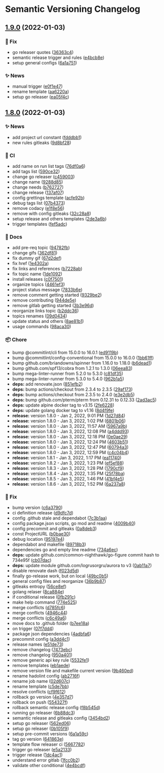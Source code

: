 # Semantic Versioning Changelog

## [1.9.0](https://github.com/lpmatos/loli/compare/v1.8.0...v1.9.0) (2022-01-03)


### :bug: Fix

* go releaser quotes ([36363c4](https://github.com/lpmatos/loli/commit/36363c4781abd425710b18734f5db473f7b7bbf3))
* semantic release trigger and rules ([e4bcb8e](https://github.com/lpmatos/loli/commit/e4bcb8e388b673ce6685ed47f0bc1878c1d65b7a))
* setup general configs ([6a1a751](https://github.com/lpmatos/loli/commit/6a1a75197e6d3622f710c16ca55de1a3e92de022))


### :sparkles: News

* manual trigger ([e0f1e47](https://github.com/lpmatos/loli/commit/e0f1e4721cf282424c224944bdbbe8079458d4f6))
* rename template ([aa6220a](https://github.com/lpmatos/loli/commit/aa6220a848b6785dd5c04343115b1746ab211154))
* setup go releaser ([ea05f4c](https://github.com/lpmatos/loli/commit/ea05f4c0b2164a5cccb576487e80ab42a7a6d45f))

## [1.8.0](https://github.com/lpmatos/loli/compare/v1.7.5...v1.8.0) (2022-01-03)


### :sparkles: News

* add project url constant ([fdddbb1](https://github.com/lpmatos/loli/commit/fdddbb131b9ddc0dcad2517088d4de5c9d8cb0b2))
* new rules gitleaks ([9d8bf28](https://github.com/lpmatos/loli/commit/9d8bf28c1aef492169d86abe8dd8d7f0d629f4c3))


### :repeat: CI

* add name on run list tags ([76df0a6](https://github.com/lpmatos/loli/commit/76df0a69837afffd2f5b4760e3b224ed73753e51))
* add tags list ([590ce32](https://github.com/lpmatos/loli/commit/590ce324ce5b698158b578a0c062c31a6c4cee36))
* change go releaser ([c459003](https://github.com/lpmatos/loli/commit/c4590038518c011c550e09e403fff17484bfc98a))
* change name ([9288d85](https://github.com/lpmatos/loli/commit/9288d8595c14b462d0c8ee65de253b1c3d44531a))
* change needs ([b762727](https://github.com/lpmatos/loli/commit/b76272715e6d9aa5f7e4db144b5a5471a689df25))
* change release ([137af07](https://github.com/lpmatos/loli/commit/137af07d499f0db12fbaf396485bc47d1c431527))
* config grettings template ([acfe92b](https://github.com/lpmatos/loli/commit/acfe92bfbc65e70d72cdb5028d6b8a63f2076678))
* debug tags list ([07b4373](https://github.com/lpmatos/loli/commit/07b4373bc89aa87af994febed574ae424ec10658))
* remove codacy ([e1f8e56](https://github.com/lpmatos/loli/commit/e1f8e56c5203ec457365c1c64f500ecee51e1b17))
* remove with config gitleaks ([32c28a8](https://github.com/lpmatos/loli/commit/32c28a8302c3a2364c47e4c6b80d452f6799af26))
* setup release and others templates ([2de3a6b](https://github.com/lpmatos/loli/commit/2de3a6b782e9388c9578919e4be1182421c7fa6e))
* trigger templates ([fef5adc](https://github.com/lpmatos/loli/commit/fef5adc114c3e98386296f6b13d57e978de2ff92))


### :memo: Docs

* add pre-req topic ([94782fb](https://github.com/lpmatos/loli/commit/94782fb4dc438c4b6cd0ab8ba5b4d1f2e9c33dc7))
* change gifs ([362df81](https://github.com/lpmatos/loli/commit/362df81cd1c05828bd31e8db92339141c7f9c0a0))
* fix dummy gif ([67d2def](https://github.com/lpmatos/loli/commit/67d2def58cfd66fc93c074fb4af0598835bde6c2))
* fix href ([1e4302a](https://github.com/lpmatos/loli/commit/1e4302a32759467e687a63897f1066e6987d6588))
* fix links and references ([b7228ab](https://github.com/lpmatos/loli/commit/b7228ab220f79eaea67f1297cea0776d047d85fd))
* fix topic name ([1de1092](https://github.com/lpmatos/loli/commit/1de1092066abbce393362b6fd8ee43397d71eb7c))
* install releases ([c0f7501](https://github.com/lpmatos/loli/commit/c0f7501b37e7d56697bfd5c85c42f5d42e8cb59c))
* organize topics ([4461ef3](https://github.com/lpmatos/loli/commit/4461ef3abc1b39101d4ccde2f6ac966c02ffe592))
* project status message ([7833b6e](https://github.com/lpmatos/loli/commit/7833b6e1aaeb8ae034c1256be6b6ecc9e22f552a))
* remove comment getting started ([9329be2](https://github.com/lpmatos/loli/commit/9329be2198f444221193a8a39c597f1db915a9ac))
* remove contributing ([944de5e](https://github.com/lpmatos/loli/commit/944de5e75e1fda4619bfeddeccc1df001699b191))
* remove gitlab getting started ([3b3e96d](https://github.com/lpmatos/loli/commit/3b3e96da397779f90aa28883d4c07dc998179023))
* reorganize links topic ([b2ddc36](https://github.com/lpmatos/loli/commit/b2ddc362c76e9d2a66874541e295e17715ec2e5c))
* topics renames ([09d0434](https://github.com/lpmatos/loli/commit/09d0434a9e8f7e2e0ea4ac07d39036ba3d6fe039))
* update status and others ([8ae81b1](https://github.com/lpmatos/loli/commit/8ae81b17a4d70d7087cfce3eb31231486e16378b))
* usage commands ([98aca30](https://github.com/lpmatos/loli/commit/98aca30c72b31807ea960ff0586c194dbb74ba16))


### :package: Chore

* bump @commitlint/cli from 15.0.0 to 16.0.1 ([ed9119b](https://github.com/lpmatos/loli/commit/ed9119b165745055b16e30fd19826cdf6319cb87))
* bump @commitlint/config-conventional from 15.0.0 to 16.0.0 ([1bb61ff](https://github.com/lpmatos/loli/commit/1bb61ff0abd0ea011b9c19fce61fe6a0008eaf2a))
* bump github.com/briandowns/spinner from 1.16.0 to 1.18.0 ([b6dead1](https://github.com/lpmatos/loli/commit/b6dead1f149b1ba0fc25f36abd307a9bbc96086e))
* bump github.com/spf13/cobra from 1.2.1 to 1.3.0 ([06eea83](https://github.com/lpmatos/loli/commit/06eea83ca46a01a63f213cdb96b80326e4a4d597))
* bump mega-linter-runner from 5.2.0 to 5.3.0 ([c81df35](https://github.com/lpmatos/loli/commit/c81df353973aeef9ad8a8f6cd1af873ffc562fe2))
* bump mega-linter-runner from 5.3.0 to 5.4.0 ([962b1a5](https://github.com/lpmatos/loli/commit/962b1a57f1d3353403b9cdad5202f944bdd401b9))
* **deps:** add renovate.json ([851efb2](https://github.com/lpmatos/loli/commit/851efb21b870214f620b9c7cdaaa77a6dc9e748e))
* **deps:** bump actions/checkout from 2.3.4 to 2.3.5 ([29af173](https://github.com/lpmatos/loli/commit/29af173f0941e539a12df1113e7181afb9c9bb21))
* **deps:** bump actions/checkout from 2.3.5 to 2.4.0 ([e3e2db5](https://github.com/lpmatos/loli/commit/e3e2db513c57d962f9ec1d0aa071b9638b2bbe7f))
* **deps:** bump github.com/pterm/pterm from 0.12.31 to 0.12.33 ([2ad3ac5](https://github.com/lpmatos/loli/commit/2ad3ac5ecc286a510e10ae1388d08d6e6caafdcd))
* **deps:** update alpine docker tag to v3.15 ([2fe6228](https://github.com/lpmatos/loli/commit/2fe62286b6cdd91e44a0f5f705fda66d228cdc3c))
* **deps:** update golang docker tag to v1.16 ([8d4f9fe](https://github.com/lpmatos/loli/commit/8d4f9fe6a7b1acbb6022d39dd309d2dda9efea89))
* **release:** version 1.8.0 - Jan 2, 2022, 9:01 PM ([1d27d84](https://github.com/lpmatos/loli/commit/1d27d847254cddbe71aff770e3f58b8773ac323d))
* **release:** version 1.8.0 - Jan 3, 2022, 1:02 PM ([6801b06](https://github.com/lpmatos/loli/commit/6801b0696056422553be412cda08b81457428fc3))
* **release:** version 1.8.0 - Jan 3, 2022, 11:57 AM ([5967a9b](https://github.com/lpmatos/loli/commit/5967a9bccd2efb092ff70200f2db43747a20f335))
* **release:** version 1.8.0 - Jan 3, 2022, 12:08 PM ([a4ddd93](https://github.com/lpmatos/loli/commit/a4ddd93d6d78a4c5ace8322d7974087bb84129c8))
* **release:** version 1.8.0 - Jan 3, 2022, 12:18 PM ([0e0ae29](https://github.com/lpmatos/loli/commit/0e0ae296202af928494ca62156b67a7d8e231ed9))
* **release:** version 1.8.0 - Jan 3, 2022, 12:24 PM ([4603b51](https://github.com/lpmatos/loli/commit/4603b51b349db9391b03aff5f0c0b85ba3ced57a))
* **release:** version 1.8.0 - Jan 3, 2022, 12:47 PM ([60794a3](https://github.com/lpmatos/loli/commit/60794a378f4450fa9a5bb2eac2b85b0df94b1c55))
* **release:** version 1.8.0 - Jan 3, 2022, 12:59 PM ([c4c04b4](https://github.com/lpmatos/loli/commit/c4c04b4f539cdf147563b28a8891e7733d9e4fe1))
* **release:** version 1.8.1 - Jan 3, 2022, 1:17 PM ([ea11740](https://github.com/lpmatos/loli/commit/ea1174071bc04fd4a8ab6d69f51105af194ff257))
* **release:** version 1.8.2 - Jan 3, 2022, 1:23 PM ([ef5ef88](https://github.com/lpmatos/loli/commit/ef5ef88b04e207d62087b808497b5e4b1dd8154f))
* **release:** version 1.8.3 - Jan 3, 2022, 1:28 PM ([1790cf9](https://github.com/lpmatos/loli/commit/1790cf986c44f6a6da6902f5461fdfb774c02e66))
* **release:** version 1.8.4 - Jan 3, 2022, 1:35 PM ([25f78ba](https://github.com/lpmatos/loli/commit/25f78ba872fff0e8874f7eaa26600ccf7469a499))
* **release:** version 1.8.5 - Jan 3, 2022, 1:46 PM ([41bf4e5](https://github.com/lpmatos/loli/commit/41bf4e52891564f2885bd34697d198c26ec5f951))
* **release:** version 1.8.6 - Jan 3, 2022, 1:52 PM ([6a237a8](https://github.com/lpmatos/loli/commit/6a237a8a956ec4e054aa911b96121cd17e2b2484))


### :bug: Fix

* bump version ([c6a3790](https://github.com/lpmatos/loli/commit/c6a3790760085281a34ae0c16e21e8821bf0a6f1))
* ci definition release ([d9dfc7d](https://github.com/lpmatos/loli/commit/d9dfc7d8b9b747e1493c992e03b11b33cd56e83b))
* config .github stale and dependabot ([7c3b1aa](https://github.com/lpmatos/loli/commit/7c3b1aa3959156439c0a86c724e14bebdb89bf16))
* config package.json scripts, go mod and readme ([4009b40](https://github.com/lpmatos/loli/commit/4009b408482d992380a58832030cee9d5948436f))
* config precommit and gitleaks ([0a8deb3](https://github.com/lpmatos/loli/commit/0a8deb3a261af02c650c28fc5b96ce5c85d97f56))
* const ProjectURL ([b0bae30](https://github.com/lpmatos/loli/commit/b0bae303beeffd5c27e6a40a8c381249da1bd915))
* debug location ([95197e4](https://github.com/lpmatos/loli/commit/95197e480ccc7a8ed6ec02222921e1534378c344))
* dependabot and makefile ([89718b3](https://github.com/lpmatos/loli/commit/89718b3fc020170daf753ffb296b3e172f617e16))
* dependencies go and empty line readme ([734a6ec](https://github.com/lpmatos/loli/commit/734a6ecc501084a2696925887fb5fcf6054b92c5))
* **deps:** update github.com/common-nighthawk/go-figure commit hash to 734e95f ([cb07dac](https://github.com/lpmatos/loli/commit/cb07dac986ebea1c3e3b2df8b89449135c1a5e8c))
* **deps:** update module github.com/logrusorgru/aurora to v3 ([0ab11a7](https://github.com/lpmatos/loli/commit/0ab11a77459186062aee8280c2a0bbc58f289300))
* disable renovate dash ([f023d5d](https://github.com/lpmatos/loli/commit/f023d5d0eed681086b0ed018ecf67edab45612b5))
* finally go-release work, but on local ([49bc0b5](https://github.com/lpmatos/loli/commit/49bc0b5f2c95454b470e92614bf05ff1dcba7384))
* general config files and reorganize ([36b9b87](https://github.com/lpmatos/loli/commit/36b9b87a016d997d037e844306b2abf32034b000))
* gitleaks entropy ([56ce8ef](https://github.com/lpmatos/loli/commit/56ce8eff367dd2d26a9ee171e862606673901981))
* golang relaser ([8ca884e](https://github.com/lpmatos/loli/commit/8ca884e15ce988b9612ec2bd59f100484889dff0))
* if conditional release ([0fb291c](https://github.com/lpmatos/loli/commit/0fb291c591c55a4a994b66d3bffdd21f65b1190e))
* make help command ([774e525](https://github.com/lpmatos/loli/commit/774e525859592790886d354e5f68a5cf343c06ad))
* merge conflicts ([d785fc6](https://github.com/lpmatos/loli/commit/d785fc63ffada0d0bfd77c630e917c0015ed015d))
* merge conflicts ([4946c44](https://github.com/lpmatos/loli/commit/4946c445f6c26954b6eaf954aedd8e8f0712c090))
* merge conflicts ([c6c49a6](https://github.com/lpmatos/loli/commit/c6c49a645654787db314bf3976308d9a6666ee9a))
* move docs to .github folder ([b7ee18a](https://github.com/lpmatos/loli/commit/b7ee18ad9684ea1c109a69b8a0ccd3d5285f3f6a))
* on trigger ([07f7dd4](https://github.com/lpmatos/loli/commit/07f7dd4f8449f8ecb05d9c37156d7543e817ac09))
* package json dependencies ([4adbfa6](https://github.com/lpmatos/loli/commit/4adbfa60c0decb8b82f88dfabf6b16ab0d7e71d9))
* precommit config ([a3dd4c1](https://github.com/lpmatos/loli/commit/a3dd4c1ba49cc9d0a1c4d6c99284f0d98543cb56))
* release names ([e51de73](https://github.com/lpmatos/loli/commit/e51de73dd538f8d37207253e7526cb4ad25ed835))
* remove changelog ([7473ebc](https://github.com/lpmatos/loli/commit/7473ebc3775b658a5f6784ec0f49faca3eead983))
* remove changelog ([950a401](https://github.com/lpmatos/loli/commit/950a401cc7358d505a0384f1b77f8532dd9e5493))
* remove generic api key rule ([5532fe1](https://github.com/lpmatos/loli/commit/5532fe10e3a2dde185a19d86c56364d7a0f8c611))
* remove templates ([eb1aede](https://github.com/lpmatos/loli/commit/eb1aede4522959d7eae4cb78ae331bbd05596862))
* remove version file and makefile current version ([9b460ed](https://github.com/lpmatos/loli/commit/9b460ed1322e0a09d372a7249e19cefca6c84de1))
* rename hadolint config ([ab2716f](https://github.com/lpmatos/loli/commit/ab2716f2e24e1e40660f2bcfca53c3d91d1c20f5))
* rename job name ([02d607c](https://github.com/lpmatos/loli/commit/02d607c68f1308f06e5b8a2566d4eaadaed7ef3d))
* rename template ([c5de7bb](https://github.com/lpmatos/loli/commit/c5de7bbe83e0c356561d857a18f18cefa628734a))
* resolve conflicts ([cf9f612](https://github.com/lpmatos/loli/commit/cf9f612674ae5ac7c0255ca5c7eebce5940652fa))
* rollback go version ([4e357d7](https://github.com/lpmatos/loli/commit/4e357d7a8e33ffe4aafd4d188729afc72b2d7046))
* rollback on push ([554327f](https://github.com/lpmatos/loli/commit/554327f52434c1919cf6a901b286ce18eb930d2b))
* rollback semantic release config ([f8b545d](https://github.com/lpmatos/loli/commit/f8b545dd42e9206022afa3f76cabacc2254da126))
* running go releaser ([6b88dc3](https://github.com/lpmatos/loli/commit/6b88dc37e2aa29f62fb28d86591d91b2f745039c))
* semantic release and gitleaks config ([3454bd2](https://github.com/lpmatos/loli/commit/3454bd24294a29e87bcfd145528a8a555ff51ae6))
* setup go releaser ([562ed06](https://github.com/lpmatos/loli/commit/562ed06456a48a250f5a18d44c2a01b6f24b9004))
* setup go releaser ([0b105f9](https://github.com/lpmatos/loli/commit/0b105f9343e2ab023b0d2d4c316d90bef8971e77))
* setup pre-commit versions ([6a1a59c](https://github.com/lpmatos/loli/commit/6a1a59c1d44119cda01b44f6adf03bde92a5b384))
* tag go version ([641863e](https://github.com/lpmatos/loli/commit/641863efe4c2bdc539cb6d900e721e3582689989))
* template flow releaser ci ([5667782](https://github.com/lpmatos/loli/commit/5667782e5373964f0ddbf45576eec1f14a05db37))
* trigger go releaser ([e5a2133](https://github.com/lpmatos/loli/commit/e5a2133832cbc00332ded70f0026c3303df269f1))
* trigger release ([1dc4ac1](https://github.com/lpmatos/loli/commit/1dc4ac1185cb95043b1b5940ff05acf5d93ed282))
* understand error gitlab ([1fcc0b2](https://github.com/lpmatos/loli/commit/1fcc0b2f6c86f9cac7a30f1211d0fa6f5891ce15))
* validate other conditional ([4e4bcdf](https://github.com/lpmatos/loli/commit/4e4bcdf3e07fd7331517d0e07042376eb9ba62c0))
